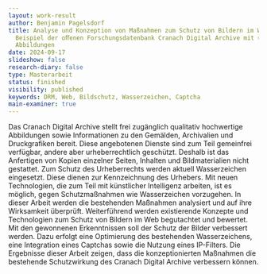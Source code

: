 ```yaml
---
layout: work-result
author: Benjamin Pagelsdorf
title: Analyse und Konzeption von Maßnahmen zum Schutz von Bildern im Web am
  Beispiel der oﬀenen Forschungsdatenbank Cranach Digital Archive mit über 20000
  Abbildungen
date: 2024-09-17
slideshow: false
research-diary: false
type: Masterarbeit
status: finished
visibility: published
keywords: DRM, Web, Bildschutz, Wasserzeichen, Captcha
main-examiner: true
---
```

Das Cranach Digital Archive stellt frei zugänglich qualitativ hochwertige Abbildungen sowie
Informationen zu den Gemälden, Archivalien und Druckgrafiken bereit. Diese angebotenen
Dienste sind zum Teil gemeinfrei verfügbar, andere aber urheberrechtlich geschützt. Deshalb
ist das Anfertigen von Kopien einzelner Seiten, Inhalten und Bildmaterialien nicht gestattet.
Zum Schutz des Urheberrechts werden aktuell Wasserzeichen eingesetzt. Diese dienen
zur Kennzeichnung des Urhebers. Mit neuen Technologien, die zum Teil mit künstlicher
Intelligenz arbeiten, ist es möglich, gegen Schutzmaßnahmen wie Wasserzeichen vorzugehen.
In dieser Arbeit werden die bestehenden Maßnahmen analysiert und auf ihre Wirksamkeit
überprüft. Weiterführend werden existierende Konzepte und Technologien zum Schutz
von Bildern im Web begutachtet und bewertet. Mit den gewonnenen Erkenntnissen soll
der Schutz der Bilder verbessert werden. Dazu erfolgt eine Optimierung des bestehenden
Wasserzeichens, eine Integration eines Captchas sowie die Nutzung eines IP-Filters. Die
Ergebnisse dieser Arbeit zeigen, dass die konzeptionierten Maßnahmen die bestehende Schutzwirkung des Cranach Digital Archive verbessern können.

